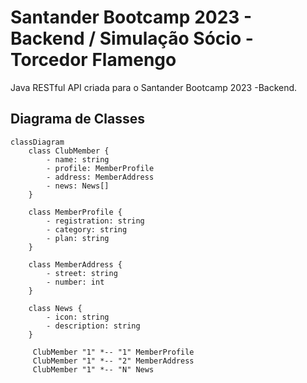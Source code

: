 # Santander Bootcamp 2023 - Backend / Simulação Sócio - Torcedor Flamengo
Java RESTful API criada para o Santander Bootcamp 2023 -Backend.

## Diagrama de Classes

```mermaid
classDiagram
    class ClubMember {
        - name: string
        - profile: MemberProfile
        - address: MemberAddress
        - news: News[]
    }

    class MemberProfile {
        - registration: string
        - category: string
        - plan: string
    }

    class MemberAddress {
        - street: string
        - number: int
    }

    class News {
        - icon: string
        - description: string
    }

     ClubMember "1" *-- "1" MemberProfile
     ClubMember "1" *-- "2" MemberAddress
     ClubMember "1" *-- "N" News
```
